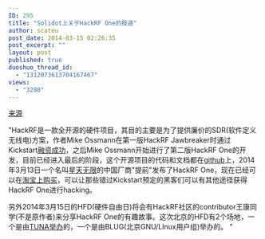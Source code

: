 ```yaml
---
ID: 295
title: "Solidot上关于HackRF One的报道"
author: scateu
post_date: 2014-03-15 02:26:35
post_excerpt: ""
layout: post
published: true
duoshuo_thread_id:
  - "1312073613704167467"
views:
  - "3280"
---
```

<p><a href="http://www.solidot.org/story?sid=38728">来源</a></p>

<p>"HackRF是一款全开源的硬件项目，其目的主要是为了提供廉价的SDR(软件定义无线电)方案，作者Mike Ossmann在第一版HackRF Jawbreaker时通过Kickstart<a href="https://www.kickstarter.com/projects/mossmann/hackrf-an-open-source-sdr-platform">融资成功</a>，之后Mike Ossmann开始进行了第二版HackRF One的开发，目前已经进入最后的阶段，这个开源项目的代码和文档都在<a href="https://github.com/mossmann/hackrf">github</a>上，2014年3月13日一个名叫<a href="http://item.taobao.com/item.htm?spm=a230r.1.14.12.P2d8yW&amp;id=37799385530&amp;_u=e8mdcjb26ed">星天无限</a>的中国厂商"提前"发布了HackRF One，现在已经可以在<a href="http://item.taobao.com/item.htm?spm=a230r.1.14.12.P2d8yW&amp;id=37799385530&amp;_u=e8mdcjb26ed">淘宝上购买</a>，可以让那些错过Kickstart预定的黑客们可以有其他途径获得HackRF One进行hacking。</p>

<p>另外2014年3月15日的HFD(硬件自由日)将会有HackRF社区的contributor王康同学(不是原作者)来分享HackRF One的有趣故事。这次北京的HFD有2个场地，一个是由<a href="http://wiki.hfday.org/2014/China/Beijing/TUNA">TUNA举办</a>的，一个是由BLUG(北京GNU/LInux用户组)举办的。 "</p>
